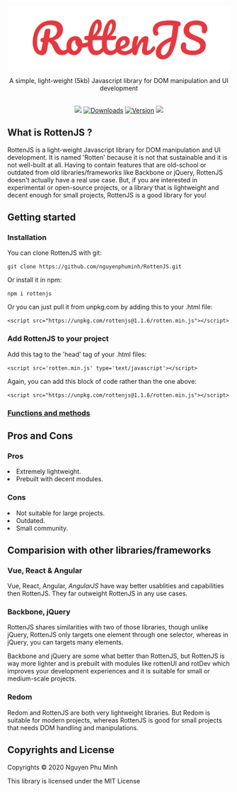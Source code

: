 <div align="center">
	<img src='assets/logo.png'/>
	<br/>
	<p>A simple, light-weight (5kb) Javascript library for DOM manipulation and UI development</p>
	<br/>
	<a href="https://github.com/nguyenphuminh/rottenjs/blob/master/LICENSE.md"><img src="https://img.shields.io/badge/license-MIT-orange.svg"/></a>
	<a href="https://npmcharts.com/compare/rottenjs?minimal=true"><img src="https://img.shields.io/npm/dm/rottenjs.svg?sanitize=true" alt="Downloads"></a>
	<a href="https://www.npmjs.com/package/rottenjs"><img src="https://img.shields.io/npm/v/rottenjs.svg?sanitize=true" alt="Version"></a>
	<a href="https://github.com/nguyenphuminh/rottenjs/CONTRIBUTING.md"><img src="https://img.shields.io/badge/PRs-welcome-brightgreen.svg"></a>
	
</div>

## What is RottenJS ?
RottenJS is a light-weight Javascript library for DOM manipulation and UI development. It is named 'Rotten' because it is not that sustainable and it is not well-built at all. Having to contain features that are old-school or outdated from old libraries/frameworks like Backbone or jQuery, RottenJS doesn't actually have a real use case. But, if you are interested in experimental or open-source projects, or a library that is lightweight and decent enough for small projects, RottenJS is a good library for you!

## Getting started
### Installation
You can clone RottenJS with git:

	git clone https://github.com/nguyenphuminh/RottenJS.git

Or install it in npm:

	npm i rottenjs

Or you can just pull it from unpkg.com by adding this to your .html file:

	<script src="https://unpkg.com/rottenjs@1.1.6/rotten.min.js"></script>

### Add RottenJS to your project
Add this tag to the 'head' tag of your .html files:

	<script src='rotten.min.js' type='text/javascript'></script>

Again, you can add this block of code rather than the one above:

	<script src="https://unpkg.com/rottenjs@1.1.6/rotten.min.js"></script>

### [Functions and methods](DOCUMENTATION.md)

## Pros and Cons
### Pros
<li>Extremely lightweight.</li>
<li>Prebuilt with decent modules.</li>

### Cons
<li>Not suitable for large projects.</li>
<li>Outdated.</li>
<li>Small community.</li>

## Comparision with other libraries/frameworks
### Vue, React & Angular
Vue, React, Angular, <i>AngularJS</i> have way better usablities and capabilities then RottenJS. They far outweight RottenJS in any use cases.

### Backbone, jQuery
RottenJS shares similarities with two of those libraries, though unlike jQuery, RottenJS only targets one element through one selector, whereas in jQuery, you can targets many elements.

Backbone and jQuery are some what better than RottenJS, but RottenJS is way more lighter and is prebuilt with modules like rottenUI and rotDev which improves your development experiences and it is suitable for small or medium-scale projects.

### Redom
Redom and RottenJS are both very lightweight libraries. But Redom is suitable for modern projects, whereas RottenJS is good for small projects that needs DOM handling and manipulations.

## Copyrights and License
Copyrights © 2020 Nguyen Phu Minh

This library is licensed under the MIT License
